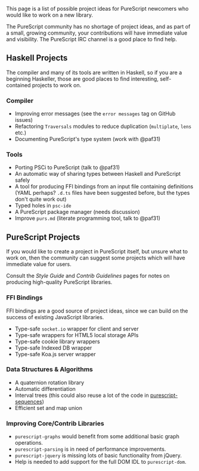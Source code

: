 This page is a list of possible project ideas for PureScript newcomers who would like to work on a new library.

The PureScript community has no shortage of project ideas, and as part of a small, growing community, your contributions will have immediate value and visibility. The PureScript IRC channel is a good place to find help.

## Haskell Projects

The compiler and many of its tools are written in Haskell, so if you are a beginning Haskeller, those are good places to find interesting, self-contained projects to work on.

### Compiler

- Improving error messages (see the `error messages` tag on GitHub issues)
- Refactoring `Traversals` modules to reduce duplication (`multiplate`, `lens` etc.)
- Documenting PureScript's type system (work with @paf31)

### Tools

- Porting PSCi to PureScript (talk to @paf31)
- An automatic way of sharing types between Haskell and PureScript safely
- A tool for producing FFI bindings from an input file containing definitions (YAML perhaps? `.d.ts` files have been suggested before, but the types don't quite work out)
- Typed holes in `psc-ide`
- A PureScript package manager (needs discussion)
- Improve `purs.md` (literate programming tool, talk to @paf31)

## PureScript Projects

If you would like to create a project in PureScript itself, but unsure what to work on, then the community can suggest some projects which will have immediate value for users.

Consult the _Style Guide_ and _Contrib Guidelines_ pages for notes on producing high-quality PureScript libraries.

### FFI Bindings

FFI bindings are a good source of project ideas, since we can build on the success of existing JavaScript libraries.

- Type-safe `socket.io` wrapper for client and server
- Type-safe wrappers for HTML5 local storage APIs
- Type-safe cookie library wrappers
- Type-safe Indexed DB wrapper
- Type-safe Koa.js server wrapper

### Data Structures & Algorithms

- A quaternion rotation library
- Automatic differentiation
- Interval trees (this could also reuse a lot of the code in [purescript-sequences](/hdgarrood/purescript-sequences))
- Efficient set and map union

### Improving Core/Contrib Libraries

- `purescript-graphs` would benefit from some additional basic graph operations.
- `purescript-parsing` is in need of performance improvements.
- `purescript-jquery` is missing lots of basic functionality from jQuery.
- Help is needed to add support for the full DOM IDL to `purescript-dom`.